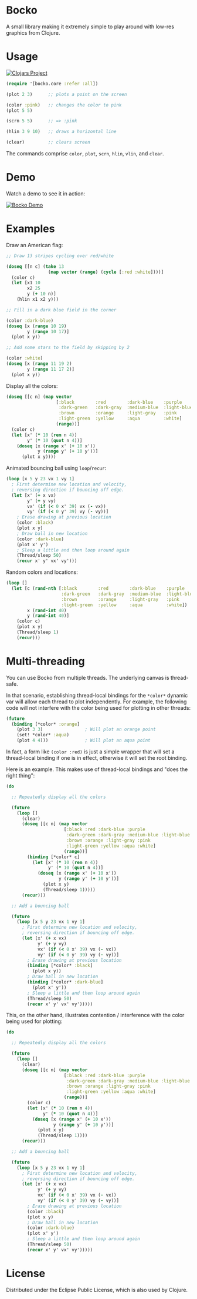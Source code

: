 # Bocko

A small library making it extremely simple to play around with low-res graphics from Clojure.

# Usage

[![Clojars Project](http://clojars.org/bocko/latest-version.svg)](http://clojars.org/bocko)

```clojure
(require '[bocko.core :refer :all])

(plot 2 3)      ;; plots a point on the screen

(color :pink)   ;; changes the color to pink
(plot 5 5)

(scrn 5 5)      ;; => :pink

(hlin 3 9 10)   ;; draws a horizontal line

(clear)         ;; clears screen
```

The commands comprise `color`, `plot`, `scrn`, `hlin`, `vlin`, and `clear`.

# Demo

Watch a demo to see it in action:

[![Bocko Demo](http://img.youtube.com/vi/piJPrP3BKIk/0.jpg)](http://www.youtube.com/watch?v=piJPrP3BKIk "Bocko Clojure simple graphics")

# Examples

Draw an American flag:
```clojure
;; Draw 13 stripes cycling over red/white

(doseq [[n c] (take 13 
                (map vector (range) (cycle [:red :white])))] 
  (color c)
  (let [x1 10 
        x2 25 
        y (+ 10 n)]
    (hlin x1 x2 y)))

;; Fill in a dark blue field in the corner

(color :dark-blue)
(doseq [x (range 10 19)
        y (range 10 17)]
  (plot x y))

;; Add some stars to the field by skipping by 2

(color :white)
(doseq [x (range 11 19 2)
        y (range 11 17 2)]
  (plot x y))
```

Display all the colors:

```clojure
(doseq [[c n] (map vector
                   [:black        :red        :dark-blue    :purple
                    :dark-green   :dark-gray  :medium-blue  :light-blue
                    :brown        :orange     :light-gray   :pink
                    :light-green  :yellow     :aqua         :white]
                   (range))]
  (color c)
  (let [x' (* 10 (rem n 4))
        y' (* 10 (quot n 4))]
    (doseq [x (range x' (+ 10 x'))
            y (range y' (+ 10 y'))]
      (plot x y))))
```


Animated bouncing ball using `loop`/`recur`:
```clojure
(loop [x 5 y 23 vx 1 vy 1]
  ; First determine new location and velocity,
  ; reversing direction if bouncing off edge.
  (let [x' (+ x vx)
        y' (+ y vy)
        vx' (if (< 0 x' 39) vx (- vx))
        vy' (if (< 0 y' 39) vy (- vy))]
    ; Erase drawing at previous location
    (color :black)
    (plot x y)
    ; Draw ball in new location
    (color :dark-blue)
    (plot x' y')
    ; Sleep a little and then loop around again
    (Thread/sleep 50)
    (recur x' y' vx' vy')))
```

Random colors and locations:
```clojure
(loop []
  (let [c (rand-nth [:black        :red        :dark-blue    :purple
                     :dark-green   :dark-gray  :medium-blue  :light-blue
                     :brown        :orange     :light-gray   :pink
                     :light-green  :yellow     :aqua         :white])
        x (rand-int 40)
        y (rand-int 40)]
    (color c)
    (plot x y)
    (Thread/sleep 1)
    (recur)))
```

# Multi-threading

You can use Bocko from multiple threads. The underlying canvas is thread-safe.

In that scenario, establishing thread-local bindings for the `*color*` dynamic var will allow each thread to plot independently. For example, the following code will not interfere with the color being used for plotting in other threads:

```clojure
(future
  (binding [*color* :orange]
    (plot 3 3)                ; Will plot an orange point
    (set! *color* :aqua)
    (plot 4 4)))              ; Will plot an aqua point
```

In fact, a form like `(color :red)` is just a simple wrapper that will set a thread-local binding if one is in effect, otherwise it will set the root binding.

Here is an example. This makes use of thread-local bindings and "does the right thing":

```clojure
(do

  ;; Repeatedly display all the colors

  (future
    (loop []
      (clear)
      (doseq [[c n] (map vector
                      [:black :red :dark-blue :purple
                       :dark-green :dark-gray :medium-blue :light-blue
                       :brown :orange :light-gray :pink
                       :light-green :yellow :aqua :white]
                      (range))]
        (binding [*color* c]
          (let [x' (* 10 (rem n 4))
                y' (* 10 (quot n 4))]
            (doseq [x (range x' (+ 10 x'))
                    y (range y' (+ 10 y'))]
              (plot x y)
              (Thread/sleep 1)))))
      (recur)))

  ;; Add a bouncing ball

  (future
    (loop [x 5 y 23 vx 1 vy 1]
      ; First determine new location and velocity,
      ; reversing direction if bouncing off edge.
      (let [x' (+ x vx)
            y' (+ y vy)
            vx' (if (< 0 x' 39) vx (- vx))
            vy' (if (< 0 y' 39) vy (- vy))]
        ; Erase drawing at previous location
        (binding [*color* :black]
          (plot x y))
        ; Draw ball in new location
        (binding [*color* :dark-blue]
          (plot x' y'))
        ; Sleep a little and then loop around again
        (Thread/sleep 50)
        (recur x' y' vx' vy')))))
```

This, on the other hand, illustrates contention / interference with the color being used for plotting:

```clojure
(do

  ;; Repeatedly display all the colors

  (future
    (loop []
      (clear)
      (doseq [[c n] (map vector
                      [:black :red :dark-blue :purple
                       :dark-green :dark-gray :medium-blue :light-blue
                       :brown :orange :light-gray :pink
                       :light-green :yellow :aqua :white]
                      (range))]
        (color c)
        (let [x' (* 10 (rem n 4))
              y' (* 10 (quot n 4))]
          (doseq [x (range x' (+ 10 x'))
                  y (range y' (+ 10 y'))]
            (plot x y)
            (Thread/sleep 1))))
      (recur)))

  ;; Add a bouncing ball

  (future
    (loop [x 5 y 23 vx 1 vy 1]
      ; First determine new location and velocity,
      ; reversing direction if bouncing off edge.
      (let [x' (+ x vx)
            y' (+ y vy)
            vx' (if (< 0 x' 39) vx (- vx))
            vy' (if (< 0 y' 39) vy (- vy))]
        ; Erase drawing at previous location
        (color :black)
        (plot x y)
        ; Draw ball in new location
        (color :dark-blue)
        (plot x' y')
        ; Sleep a little and then loop around again
        (Thread/sleep 50)
        (recur x' y' vx' vy')))))
```


# License

Distributed under the Eclipse Public License, which is also used by Clojure.
